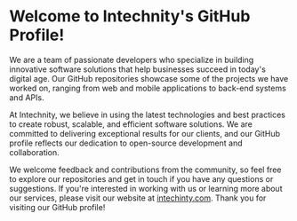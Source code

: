 # Welcome to Intechnity's GitHub Profile!

We are a team of passionate developers who specialize in building innovative software solutions that help businesses succeed in today's digital age. Our GitHub repositories showcase some of the projects we have worked on, ranging from web and mobile applications to back-end systems and APIs.

At Intechnity, we believe in using the latest technologies and best practices to create robust, scalable, and efficient software solutions. We are committed to delivering exceptional results for our clients, and our GitHub profile reflects our dedication to open-source development and collaboration.

We welcome feedback and contributions from the community, so feel free to explore our repositories and get in touch if you have any questions or suggestions. If you're interested in working with us or learning more about our services, please visit our website at [intechinty.com](https://www.intechnity.com). Thank you for visiting our GitHub profile!
